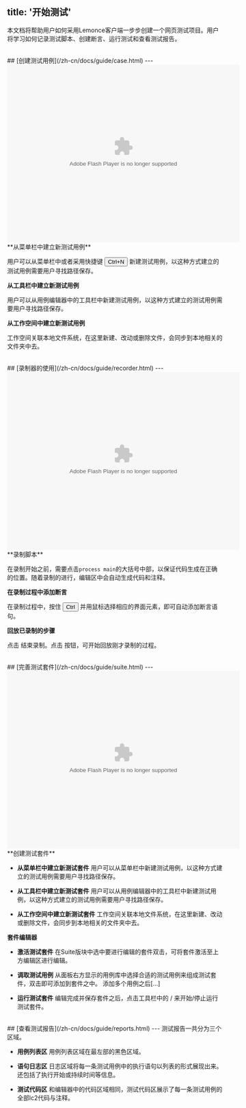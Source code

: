 title: '开始测试'
---
本文档将帮助用户如何采用Lemonce客户端一步步创建一个网页测试项目。用户将学习如何记录测试脚本、创建断言、运行测试和查看测试报告。

<br/>
## [创建测试用例](/zh-cn/docs/guide/case.html)
---
<embed height="415" width="544" quality="high" allowfullscreen="true" type="application/x-shockwave-flash" src="//static.hdslb.com/miniloader.swf" flashvars="aid=11689477&page=1" pluginspage="//www.adobe.com/shockwave/download/download.cgi?P1_Prod_Version=ShockwaveFlash"></embed>

<br/>
**从菜单栏中建立新测试用例**

用户可以从菜单栏中或者采用快捷键 <button>Ctrl+N</button> 新建测试用例，以这种方式建立的测试用例需要用户寻找路径保存。

**从工具栏中建立新测试用例**

用户可以从用例编辑器中的工具栏中新建测试用例，以这种方式建立的测试用例需要用户寻找路径保存。

**从工作空间中建立新测试用例**

工作空间关联本地文件系统，在这里新建、改动或删除文件，会同步到本地相关的文件夹中去。

<br/>
## [录制器的使用](/zh-cn/docs/guide/recorder.html)
---
<embed height="415" width="544" quality="high" allowfullscreen="true" type="application/x-shockwave-flash" src="//static.hdslb.com/miniloader.swf" flashvars="aid=11701463&page=1" pluginspage="//www.adobe.com/shockwave/download/download.cgi?P1_Prod_Version=ShockwaveFlash"></embed>

<br/>
 **录制脚本**
 
在录制开始之前，需要点击`process main`的大括号中部，以保证代码生成在正确的位置。随着录制的进行，编辑区中会自动生成代码和注释。

**在录制过程中添加断言**

在录制过程中，按住 <button>Ctrl</button> 并用鼠标选择相应的界面元素，即可自动添加断言语句。

**回放已录制的步骤**

点击 <i class="fa fa-stop-circle-o" style="color:red"></i> 结束录制。点击 <i class="fa fa-play"></i> 按钮，可开始回放刚才录制的过程。

<br/>
## [完善测试套件](/zh-cn/docs/guide/suite.html)
---
<embed height="415" width="544" quality="high" allowfullscreen="true" type="application/x-shockwave-flash" src="//static.hdslb.com/miniloader.swf" flashvars="aid=11723084&page=1" pluginspage="//www.adobe.com/shockwave/download/download.cgi?P1_Prod_Version=ShockwaveFlash"></embed>

<br/>
**创建测试套件**

- **从菜单栏中建立新测试套件**
用户可以从菜单栏中新建测试用例，以这种方式建立的测试用例需要用户寻找路径保存。

- **从工具栏中建立新测试套件**
用户可以从用例编辑器中的工具栏中新建测试用例，以这种方式建立的测试用例需要用户寻找路径保存。

- **从工作空间中建立新测试套件**
工作空间关联本地文件系统，在这里新建、改动或删除文件，会同步到本地相关的文件夹中去。

**套件编辑器**

- **激活测试套件**
在Suite版块中选中要进行编辑的套件双击，可将套件激活至上方编辑区进行编辑。

- **调取测试用例**
从面板右方显示的用例库中选择合适的测试用例来组成测试套件，双击即可添加到套件之中。
添加多个用例之后[...]

- **运行测试套件**
编辑完成并保存套件之后，点击工具栏中的 <i class="fa fa-play"></i> / <i class="fa fa-stop"></i>  来开始/停止运行测试套件。

<br/>
## [查看测试报告](/zh-cn/docs/guide/reports.html)
---
测试报告一共分为三个区域。

- **用例列表区**  用例列表区域在最左部的黑色区域。

- **语句日志区**  日志区域将每一条测试用例中的执行语句以列表的形式展现出来。还包括了执行开始或持续时间等信息。

- **测试代码区**  和编辑器中的代码区域相同，测试代码区展示了每一条测试用例的全部lc2代码与注释。